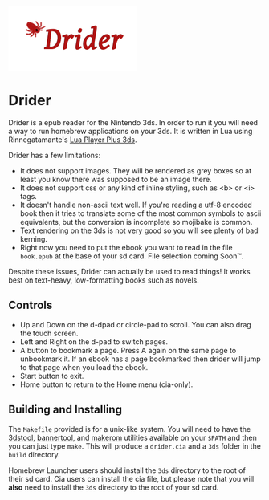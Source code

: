 ![Drider 3ds epub reader](banner.png)


# Drider

Drider is a epub reader for the Nintendo 3ds. In order to run it you
will need a way to run homebrew applications on your 3ds. It is written
in Lua using Rinnegatamante's [Lua Player Plus 3ds].

Drider has a few limitations:

* It does not support images. They will be rendered as grey boxes so at
  least you know there was supposed to be an image there.
* It does not support css or any kind of inline styling, such as &lt;b&gt;
  or &lt;i&gt; tags.
* It doesn't handle non-ascii text well. If you're reading a utf-8
  encoded book then it tries to translate some of the most common
  symbols to ascii equivalents, but the conversion is incomplete so
  mojibake is common.
* Text rendering on the 3ds is not very good so you will see plenty of
  bad kerning.
* Right now you need to put the ebook you want to read in the file
  `book.epub` at the base of your sd card. File selection coming Soon™.

Despite these issues, Drider can actually be used to read things! It
works best on text-heavy, low-formatting books such as novels.

## Controls

* Up and Down on the d-dpad or circle-pad to scroll. You can also drag
  the touch screen.
* Left and Right on the d-pad to switch pages.
* A button to bookmark a page. Press A again on the same page to
  unbookmark it. If an ebook has a page bookmarked then drider will jump
  to that page when you load the ebook.
* Start button to exit.
* Home button to return to the Home menu (cia-only).


## Building and Installing

The `Makefile` provided is for a unix-like system. You will need to have
the [3dstool], [bannertool], and [makerom] utilities available on your
`$PATH` and then you can just type `make`. This will produce a
`drider.cia` and a `3ds` folder in the `build` directory.

Homebrew Launcher users should install the `3ds` directory to the root
of their sd card. Cia users can install the cia file, but please note
that you will **also** need to install the `3ds` directory to the root
of your sd card.

[Lua Player Plus 3ds]: https://github.com/Rinnegatamante/lpp-3ds "lpp-3ds"
[3dstool]: https://github.com/dnasdw/3dstool
[bannertool]: https://github.com/Steveice10/bannertool
[makerom]: https://github.com/profi200/Project_CTR
